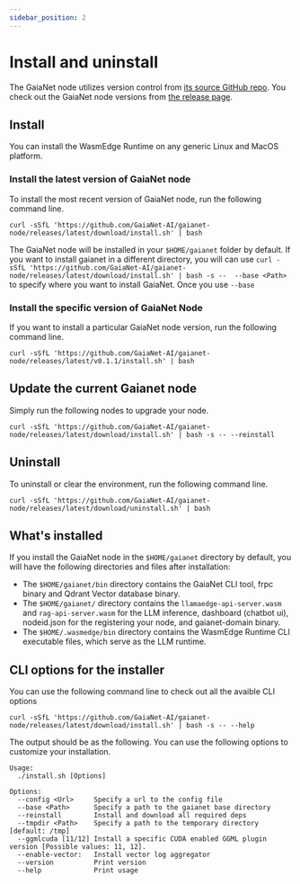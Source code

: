 ```yaml
---
sidebar_position: 2
---
```


# Install and uninstall

The GaiaNet node utilizes version control from [its source GitHub repo](https://github.com/GaiaNet-AI/gaianet-node). You check out the GaiaNet node versions from [the release page](https://github.com/GaiaNet-AI/gaianet-node/releases).

## Install

You can install the WasmEdge Runtime on any generic Linux and MacOS platform.

### Install the latest version of GaiaNet node

To install the most recent version of GaiaNet node, run the following command line.

```
curl -sSfL 'https://github.com/GaiaNet-AI/gaianet-node/releases/latest/download/install.sh' | bash
```

The GaiaNet node will be installed in your `$HOME/gaianet` folder by default. If you want to install gaianet in a different directory, you will can use `curl -sSfL 'https://github.com/GaiaNet-AI/gaianet-node/releases/latest/download/install.sh' | bash -s --  --base <Path> ` to specify where you want to install GaiaNet. Once you use `--base`

### Install the specific version of GaiaNet Node

If you want to install a particular GaiaNet node version, run the following command line.

```
curl -sSfL 'https://github.com/GaiaNet-AI/gaianet-node/releases/latest/v0.1.1/install.sh' | bash
```

## Update the current Gaianet node

Simply run the following nodes to upgrade your node.

```
curl -sSfL 'https://github.com/GaiaNet-AI/gaianet-node/releases/latest/download/install.sh' | bash -s -- --reinstall
```

## Uninstall

To uninstall or clear the environment, run the following command line.

```
curl -sSfL 'https://github.com/GaiaNet-AI/gaianet-node/releases/latest/download/uninstall.sh' | bash
```

## What's installed

If you install the GaiaNet node in the `$HOME/gaianet` directory by default, you will have the following directories and files after installation:

* The `$HOME/gaianet/bin` directory contains the GaiaNet CLI tool, frpc binary and Qdrant Vector database binary.
* The `$HOME/gaianet/` directory contains the `llamaedge-api-server.wasm` and `rag-api-server.wasm` for the LLM inference, dashboard (chatbot ui), nodeid.json for the registering your node, and gaianet-domain binary.
* The `$HOME/.wasmedge/bin` directory contains the WasmEdge Runtime CLI executable files, which serve as the LLM runtime.

## CLI options for the installer

You can use the following command line to check out all the avaible CLI options

```
curl -sSfL 'https://github.com/GaiaNet-AI/gaianet-node/releases/latest/download/install.sh' | bash -s -- --help
```

The output should be as the following. You can use the following options to customize your installation.

```
Usage:
  ./install.sh [Options]

Options:
  --config <Url>     Specify a url to the config file
  --base <Path>      Specify a path to the gaianet base directory
  --reinstall        Install and download all required deps
  --tmpdir <Path>    Specify a path to the temporary directory [default: /tmp]
  --ggmlcuda [11/12] Install a specific CUDA enabled GGML plugin version [Possible values: 11, 12].
  --enable-vector:   Install vector log aggregator
  --version          Print version
  --help             Print usage
```


